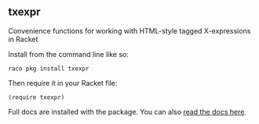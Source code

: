 txexpr
---------------

Convenience functions for working with HTML-style tagged X-expressions in Racket

Install from the command line like so:

    raco pkg install txexpr

Then require it in your Racket file:

    (require txexpr)

Full docs are installed with the package. You can also [read the docs here](http://mbutterick.github.io/txexpr/doc/).
